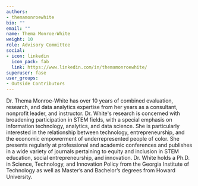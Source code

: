 ```yaml
---
authors:
- themamonroewhite
bio: ""
email: ""
name: Thema Monroe-White
weight: 10
role: Advisory Committee
social:
- icon: linkedin
  icon_pack: fab
  link: https://www.linkedin.com/in/themamonroewhite/
superuser: fase
user_groups:
- Outside Contributors
---
```


Dr. Thema Monroe-White has over 10 years of combined evaluation, research, and data analytics expertise from her years as a consultant, nonprofit leader, and instructor.  Dr. White's research is concerned with broadening participation in STEM fields, with a special emphasis on information technology, analytics, and data science. She is particularly interested in the relationship between technology, entrepreneurship, and the economic empowerment of underrepresented people of color. She presents regularly at professional and academic conferences and publishes in a wide variety of journals pertaining to equity and inclusion in STEM education, social entrepreneurship, and innovation. Dr. White holds a Ph.D. in Science, Technology, and Innovation Policy from the Georgia Institute of Technology as well as Master’s and Bachelor’s degrees from Howard University.

